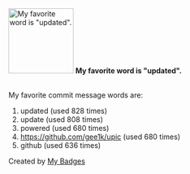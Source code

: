 <img src="https://my-badges.github.io/my-badges/favorite-word.png" alt="My favorite word is &quot;updated&quot;." title="My favorite word is &quot;updated&quot;." width="128">
<strong>My favorite word is &quot;updated&quot;.</strong>
<br><br>

My favorite commit message words are:

1. updated (used 828 times)
2. update (used 808 times)
3. powered (used 680 times)
4. https://github.com/gee1k/upic (used 680 times)
5. github (used 636 times)


Created by <a href="https://github.com/my-badges/my-badges">My Badges</a>